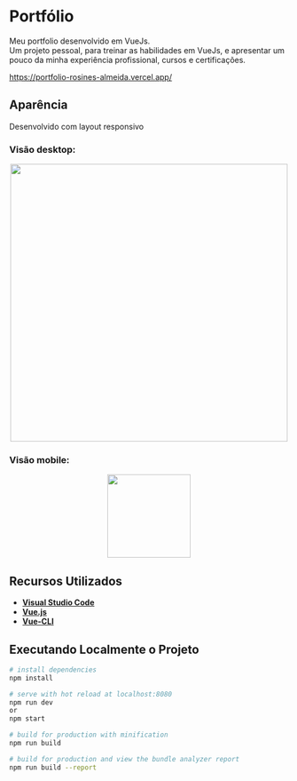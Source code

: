# Portfólio

<p> Meu portfolio desenvolvido em VueJs. <br> 
Um projeto pessoal, para treinar as habilidades em VueJs, e apresentar um pouco da minha experiência profissional, cursos e certificações. </p> 

https://portfolio-rosines-almeida.vercel.app/

## Aparência
Desenvolvido com layout responsivo </p>

### Visão desktop:
 <div align="center">  
    <img src="https://user-images.githubusercontent.com/39601714/160677325-9cb0421b-b6cb-4ad7-9248-8e3692865247.gif" width="500" />
 </div> 
	
 
### Visão mobile:
<div align="center"> 
    <img src="https://user-images.githubusercontent.com/39601714/160675223-5c4a3f28-7100-4050-b3a7-ad3cae8cbd3c.gif" width="150"  />
</div> 

## Recursos Utilizados

* **[Visual Studio Code](https://code.visualstudio.com/?WT.mc_id=vuejsworkshop-github-gllemos)**
* **[Vue.js](https://vuejs.org/)**
* **[Vue-CLI](https://cli.vuejs.org/)** 

## Executando Localmente o Projeto
``` bash
# install dependencies
npm install

# serve with hot reload at localhost:8080
npm run dev
or
npm start

# build for production with minification
npm run build

# build for production and view the bundle analyzer report
npm run build --report
```
